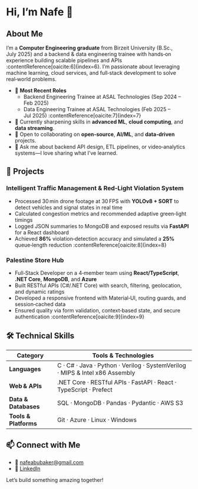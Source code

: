 # Hi, I’m Nafe 👋

## About Me

I’m a **Computer Engineering graduate** from Birzeit University (B.Sc., July 2025) and a backend & data engineering trainee with hands‑on experience building scalable pipelines and APIs :contentReference[oaicite:6]{index=6}. I’m passionate about leveraging machine learning, cloud services, and full‑stack development to solve real‑world problems.

- 🔭 **Most Recent Roles**  
  - Backend Engineering Trainee at ASAL Technologies (Sep 2024 – Feb 2025)  
  - Data Engineering Trainee at ASAL Technologies (Feb 2025 – Jul 2025) :contentReference[oaicite:7]{index=7}  
- 🌱 Currently sharpening skills in **advanced ML**, **cloud computing**, and **data streaming**.  
- 👯 Open to collaborating on **open‑source**, **AI/ML**, and **data‑driven** projects.  
- 💬 Ask me about backend API design, ETL pipelines, or video‑analytics systems—I love sharing what I’ve learned.

## 🚀 Projects

### Intelligent Traffic Management & Red‑Light Violation System  
- Processed 30 min drone footage at 30 FPS with **YOLOv8 + SORT** to detect vehicles and signal states in real time  
- Calculated congestion metrics and recommended adaptive green‑light timings  
- Logged JSON summaries to MongoDB and exposed results via **FastAPI** for a React dashboard  
- Achieved **86%** violation‑detection accuracy and simulated a **25%** queue‑length reduction :contentReference[oaicite:8]{index=8}

### Palestine Store Hub  
- Full‑Stack Developer on a 4‑member team using **React/TypeScript**, **.NET Core**, **MongoDB**, and **Azure**  
- Built RESTful APIs (C#/.NET Core) with search, filtering, geolocation, and dynamic ratings  
- Developed a responsive frontend with Material‑UI, routing guards, and session‑cached data  
- Ensured quality via form validation, context‑based state, and secure authentication :contentReference[oaicite:9]{index=9}

## 🛠️ Technical Skills

| Category               | Tools & Technologies                                                                                       |
|------------------------|------------------------------------------------------------------------------------------------------------|
| **Languages**          | C · C# · Java · Python · Verilog · SystemVerilog · MIPS & Intel x86 Assembly                               |
| **Web & APIs**         | .NET Core · RESTful APIs · FastAPI · React · TypeScript · Prefect                                           |
| **Data & Databases**   | SQL · MongoDB · Pandas · Pydantic · AWS S3                                                                  |
| **Tools & Platforms**  | Git · Azure · Linux · Windows                                                                               |

## 📫 Connect with Me

- 📧 [nafeabubaker@gmail.com](mailto:nafeabubaker@gmail.com)  
- 🔗 [LinkedIn](https://www.linkedin.com/in/nafe-abubaker-0182a5298/)

Let’s build something amazing together!
